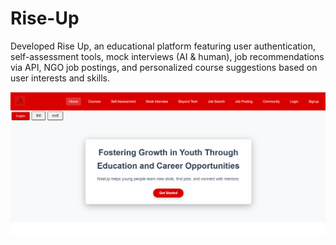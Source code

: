 # Rise-Up

Developed Rise Up, an educational platform featuring user authentication, self-assessment tools, mock interviews
(AI & human), job recommendations via API, NGO job postings, and personalized course suggestions based on
user interests and skills.

![Screenshot](home.png)


